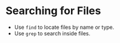# Searching for Files

- Use `find` to locate files by name or type.
- Use `grep` to search inside files.
